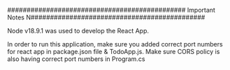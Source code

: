 ##############################################
Important Notes
N#############################################

Node v18.9.1 was used to develop the React App.

In order to run this application, make sure you added correct port numbers for react app in package.json file & TodoApp.js.
Make sure CORS policy is also having correct port numbers in Program.cs
